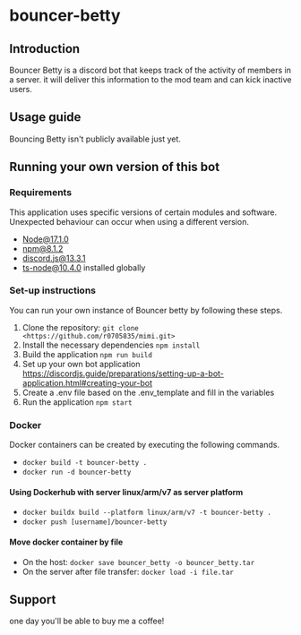# bouncer-betty

## Introduction

Bouncer Betty is a discord bot that keeps track of the activity of members in a server. it will deliver this information to the mod team and can kick inactive users.

## Usage guide

 Bouncing Betty isn't publicly available just yet.

## Running your own version of this bot

### Requirements

This application uses specific versions of certain modules and software. Unexpected behaviour can occur when using a different version.

- Node@17.1.0
- npm@8.1.2
- discord.js@13.3.1
- ts-node@10.4.0 installed globally

### Set-up instructions

You can run your own instance of Bouncer betty by following these steps.

1. Clone the repository: ``` git clone <https://github.com/r0705835/mimi.git> ```
2. Install the necessary dependencies ```npm install```
3. Build the application ```npm run build```
4. Set up your own bot application <https://discordjs.guide/preparations/setting-up-a-bot-application.html#creating-your-bot>
5. Create a .env file based on the .env_template and fill in the variables
6. Run the application ```npm start```

### Docker

Docker containers can be created by executing the following commands.

- ```docker build -t bouncer-betty .```
- ```docker run -d bouncer-betty```

#### Using Dockerhub with server linux/arm/v7 as server platform

- ```docker buildx build --platform linux/arm/v7 -t bouncer-betty .```
- ```docker push [username]/bouncer-betty```

#### Move docker container by file

- On the host: ```docker save bouncer_betty -o bouncer_betty.tar```
- On the server after file transfer: ```docker load -i file.tar```

## Support

one day you'll be able to buy me a coffee!
